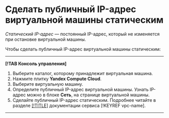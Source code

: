 # Сделать публичный IP-адрес виртуальной машины статическим

_Статический IP-адрес_ — постоянный IP-адрес, который не изменяется при остановке виртуальной машины.

Чтобы сделать публичный IP-адрес виртуальной машины статическим:

---

**[!TAB Консоль управления]**

1. Выберите каталог, которому принадлежит виртуальная машина.
1. Нажмите плитку **Yandex Compute Cloud**.
1. Выберите виртуальную машину.
1. Определите публичный IP-адрес виртуальной машины. Узнать IP-адрес можно в блоке **Сеть**, на странице виртуальной машины.
1. Сделайте публичный IP-адрес статическим. Подробнее читайте в разделе [[!TITLE]](../../../vpc/operations/set-static-ip.md) документации сервиса [!KEYREF vpc-name].

---





